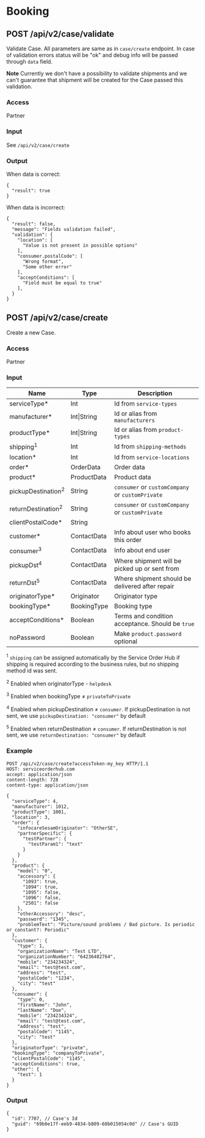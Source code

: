 # Booking

## POST /api/v2/case/validate

Validate Case. All parameters are same as in `case/create` endpoint.
In case of validation errors status will be "ok" and debug info will be
passed through `data` field.

**Note** Currently we don't have a possibility to validate shipments and
we can't guarantee that shipment will be created for the Case passed
this validation.

### Access

Partner

### Input

See `/api/v2/case/create`

### Output

When data is correct:

```
{
  "result": true
}
```

When data is incorrect:

```
{
  "result": false,
  "message": "Fields validation failed",
  "validation": {
    "location": [
      "Value is not present in possible options"
    ],
    "consumer.postalCode": [
      "Wrong format",
      "Some other error"
    ],
    "acceptConditions": [
      "Field must be equal to true"
    ],
  }
}
```

## POST /api/v2/case/create

Create a new Case.

### Access

Partner

### Input

| Name                           | Type          | Description                                              |
|--------------------------------|---------------|----------------------------------------------------------|
| serviceType\*                  | Int           | Id from `service-types`                                  |
| manufacturer\*                 | Int\|String   | Id or alias from `manufacturers`                         |
| productType\*                  | Int\|String   | Id or alias from `product-types`                         |
| shipping<sup>1</sup>           | Int           | Id from `shipping-methods`                               |
| location\*                     | Int           | Id from `service-locations`                              |
| order\*                        | OrderData     | Order data                                               |
| product\*                      | ProductData   | Product data                                             |
| pickupDestination<sup>2</sup>  | String        | `consumer` or `customCompany` or `customPrivate`         |
| returnDestination<sup>2</sup>  | String        | `consumer` or `customCompany` or `customPrivate`         |
| clientPostalCode\*             | String        |                                                          |
| customer\*                     | ContactData   | Info about user who books this order                     |
| consumer<sup>3</sup>           | ContactData   | Info about end user                                      |
| pickupDst<sup>4</sup>          | ContactData   | Where shipment will be picked up or sent from            |
| returnDst<sup>5</sup>          | ContactData   | Where shipment should be delivered after repair          |
| originatorType\*               | Originator    | Originator type                                          |
| bookingType\*                  | BookingType   | Booking type                                             |
| acceptConditions\*             | Boolean       | Terms and condition acceptance. Should be `true`         |
| noPassword                     | Boolean       | Make `product.password` optional                         |

<sup>1</sup> `shipping` can be assigned automatically by the Service Order Hub if
shipping is required according to the business rules, but no shipping
method id was sent.

<sup>2</sup> Enabled when originatorType - `helpdesk`

<sup>3</sup>  Enabled when bookingType ≠ `privateToPrivate`

<sup>4</sup> Enabled when pickupDestination ≠ `consumer`. If pickupDestination is not sent, we use `pickupDestination: "consumer"` by default

<sup>5</sup> Enabled when returnDestination ≠ `consumer`. If returnDestination is not sent, we use `returnDestination: "consumer"` by default

### Example

```
POST /api/v2/case/create?accessToken-my_key HTTP/1.1
HOST: serviceorderhub.com
accept: application/json
content-length: 728
content-type: application/json

{
  "serviceType": 4,
  "manufacturer": 1012,
  "productType": 1001,
  "location": 3,
  "order": {
    "infocareSesamOriginator": "OtherSE",
    "partnerSpecific": {
      "testPartner": {
        "testParam1": "text"
      }
    }
  },
  "product": {
    "model": "0",
    "accessory": {
      "1093": true,
      "1094": true,
      "1095": false,
      "1096": false,
      "2501": false
    },
    "otherAccessory": "desc",
    "password": "1345",
    "problemText": "Picture/sound problems / Bad picture. Is periodic or constant?: Periodic"
  },
  "customer": {
    "type": 1,
    "organizationName": "Test LTD",
    "organizationNumber": "64236482764",
    "mobile": "234234324",
    "email": "test@test.com",
    "address": "test",
    "postalCode": "1234",
    "city": "test"
  },
  "consumer": {
    "type": 0,
    "firstName": "John",
    "lastName": "Doe",
    "mobile": "234234324",
    "email": "test@test.com",
    "address": "test",
    "postalCode": "1145",
    "city": "test"
  },
  "originatorType": "private",
  "bookingType": "companyToPrivate",
  "clientPostalCode": "1145",
  "acceptConditions": true,
  "other": {
    "test": 1
  }
}
```

### Output

```
{
  "id": 7707, // Case's Id
  "guid": "69b0e17f-eeb9-4834-b809-60b015054c0d" // Case's GUID
}
```
